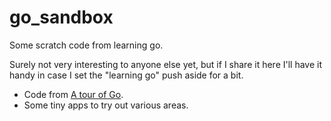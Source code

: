 # go_sandbox

Some scratch code from learning go.

Surely not very interesting to anyone else yet, but if I share it here I'll have it handy in case I set the "learning go" push aside for a bit.

- Code from [A tour of Go](https://go.dev/tour/list).
- Some tiny apps to try out various areas.